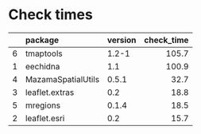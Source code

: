 # Check times

|   |package            |version | check_time|
|:--|:------------------|:-------|----------:|
|6  |tmaptools          |1.2-1   |      105.7|
|1  |eechidna           |1.1     |      100.9|
|4  |MazamaSpatialUtils |0.5.1   |       32.7|
|3  |leaflet.extras     |0.2     |       18.8|
|5  |mregions           |0.1.4   |       18.5|
|2  |leaflet.esri       |0.2     |       15.7|


